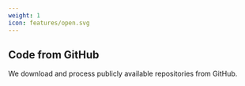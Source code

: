 ```yaml
---
weight: 1
icon: features/open.svg
---
```


## Code from GitHub

We download and process publicly available repositories from GitHub.